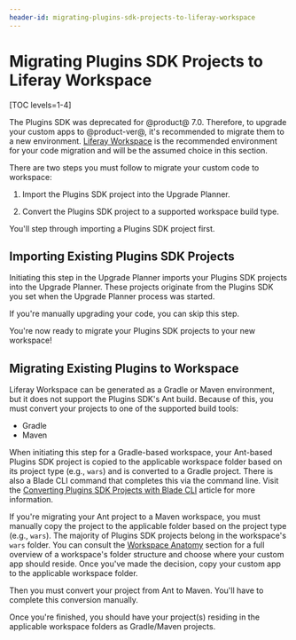 ```yaml
---
header-id: migrating-plugins-sdk-projects-to-liferay-workspace
---
```


# Migrating Plugins SDK Projects to Liferay Workspace

[TOC levels=1-4]

The Plugins SDK was deprecated for @product@ 7.0. Therefore, to upgrade your
custom apps to @product-ver@, it's recommended to migrate them to a new
environment. 
[Liferay Workspace](/docs/7-0/tutorials/-/knowledge_base/t/liferay-workspace) is
the recommended environment for your code migration and will be the assumed
choice in this section.

There are two steps you must follow to migrate your custom code to workspace:

1. Import the Plugins SDK project into the Upgrade Planner.

2. Convert the Plugins SDK project to a supported workspace build type.

You'll step through importing a Plugins SDK project first.

## Importing Existing Plugins SDK Projects

Initiating this step in the Upgrade Planner imports your Plugins SDK
projects into the Upgrade Planner. These projects originate from the
Plugins SDK you set when the Upgrade Planner process was started.

If you're manually upgrading your code, you can skip this step.

You're now ready to migrate your Plugins SDK projects to your new workspace!

## Migrating Existing Plugins to Workspace

Liferay Workspace can be generated as a Gradle or Maven environment, but it does
not support the Plugins SDK's Ant build. Because of this, you must convert your
projects to one of the supported build tools:

- Gradle
- Maven

When initiating this step for a Gradle-based workspace, your Ant-based Plugins
SDK project is copied to the applicable workspace folder based on its project
type (e.g., `wars`) and is converted to a Gradle project. There is also a Blade
CLI command that completes this via the command line. Visit the
[Converting Plugins SDK Projects with Blade CLI](/docs/7-0/tutorials/-/knowledge_base/t/converting-plugins-sdk-projects-with-blade-cli)
article for more information.

If you're migrating your Ant project to a Maven workspace, you must manually
copy the project to the applicable folder based on the project type (e.g.,
`wars`). The majority of Plugins SDK projects belong in the workspace's `wars`
folder. You can consult the
[Workspace Anatomy](/docs/7-0/tutorials/-/knowledge_base/t/configuring-a-liferay-workspace)
section for a full overview of a workspace's folder structure and choose where
your custom app should reside. Once you've made the decision, copy your custom
app to the applicable workspace folder.

Then you must convert your project from Ant to Maven. You'll have to
complete this conversion manually.

Once you're finished, you should have your project(s) residing in the applicable
workspace folders as Gradle/Maven projects.
